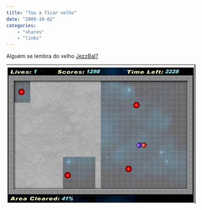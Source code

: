 ```yaml
---
title: "Tou a ficar velho"
date: "2009-10-02"
categories:
    - "shares"
    - "links"
---
```


Alguém se lembra do velho [JezzBal?](http://www.squiglysplayhouse.com/Games/Flash/PuzzleStrategy/Jezzball/index.php)

![](jezzball.png)
